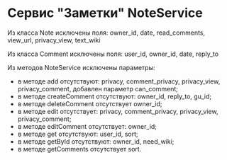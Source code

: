 # Сервис "Заметки" NoteService
Из класса Note исключены поля: owner_id, date, read_comments, view_url, privacy_view, text_wiki

Из класса Comment исключены поля: user_id, owner_id, date, reply_to

Из методов NoteService исключены параметры:
- в методе add отсутствуют: privacy, comment_privacy, privacy_view, privacy_comment, добавлен параметр can_comment;
- в методе createComment отсутствуют: owner_id, reply_to, gu_id;
- в методе deleteComment отсутствует owner_id;
- в методе edit отсутствует: privacy, comment_privacy, privacy_view, privacy_comment;
- в методе editComment отсутствует: owner_id;
- в методе get отсутствуют: user_id, sort;
- в методе getById отсутствуют: owner_id, need_wiki;
- в методе getComments отсутствует sort.
